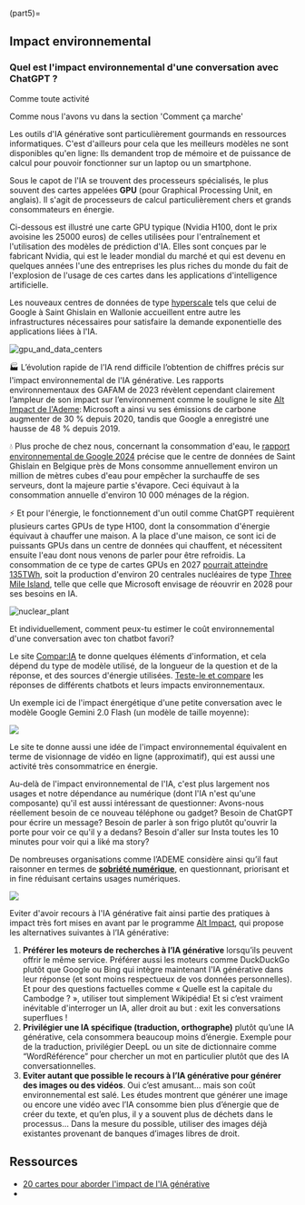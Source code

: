 (part5)=
## Impact environnemental

### Quel est l'impact environnemental d'une conversation avec ChatGPT ?

Comme toute activité


Comme nous l'avons vu dans la section 'Comment ça marche'




Les outils d'IA générative sont particulièrement gourmands en ressources informatiques. C'est d'ailleurs pour cela que les meilleurs modèles ne sont disponibles qu'en ligne: Ils demandent trop de mémoire et de puissance de calcul pour pouvoir fonctionner sur un laptop ou un smartphone. 

Sous le capot de l'IA se trouvent des processeurs spécialisés, le plus souvent des cartes appelées **GPU** (pour Graphical Processing Unit, en anglais). Il s'agit de processeurs de calcul particulièrement chers et grands consommateurs en énergie. 

Ci-dessous est illustré une carte GPU typique (Nvidia H100, dont le prix avoisine les 25000 euros) de celles utilisées pour l'entraînement et l'utilisation des modèles de prédiction d'IA. Elles sont conçues par le fabricant Nvidia, qui est le leader mondial du marché et qui est devenu en quelques années l'une des entreprises les plus riches du monde du fait de l'explosion de l'usage de ces cartes dans les applications d'intelligence artificielle. 

Les nouveaux centres de données de type [hyperscale](https://fr.wikipedia.org/wiki/Hyperscale) tels que celui de Google à Saint Ghislain en Wallonie accueillent entre autre les infrastructures nécessaires pour satisfaire la demande exponentielle des applications liées à l'IA.

![gpu_and_data_centers](attachments/gpu_and_data_centers.png)


🏭  L’évolution rapide de l’IA rend difficile l’obtention de chiffres précis sur l'impact environnemental de l'IA générative. Les rapports environnementaux des GAFAM de 2023 révèlent cependant clairement l’ampleur de son impact sur l’environnement comme le souligne le site [Alt Impact de l'Ademe](https://altimpact.fr/bonnes-pratiques/eviter-le-recours-a-lia-generative/): Microsoft a ainsi vu ses émissions de carbone augmenter de 30 % depuis 2020, tandis que Google a enregistré une hausse de 48 % depuis 2019. 

💧 Plus proche de chez nous, concernant la consommation d'eau, le [rapport environnemental de Google 2024](https://sustainability.google/reports/google-2024-environmental-report/) précise que le centre de données de Saint Ghislain en Belgique près de Mons consomme annuellement environ un million de mètres cubes d'eau pour empêcher la surchauffe de ses serveurs, dont la majeure partie s'évapore. Ceci équivaut à la consommation annuelle d'environ 10 000 ménages de la région.

⚡ Et pour l'énergie, le fonctionnement d'un outil comme ChatGPT requièrent plusieurs cartes GPUs de type H100, dont la consommation d'énergie équivaut à chauffer une maison. A la place d'une maison, ce sont ici de puissants GPUs dans un centre de données qui chauffent, et nécessitent ensuite l'eau dont nous venons de parler pour être refroidis. La consommation de ce type de cartes GPUs en 2027 [pourrait atteindre 135TWh](https://altimpact.fr/bonnes-pratiques/eviter-le-recours-a-lia-generative/), soit la production d'environ 20 centrales nucléaires de type [Three Mile Island](https://en.wikipedia.org/wiki/Three_Mile_Island_Nuclear_Generating_Station), telle que celle que Microsoft envisage de réouvrir en 2028 pour ses besoins en IA. 

![nuclear_plant](attachments/nuclear_plant.png)


Et individuellement, comment peux-tu estimer le coût environnemental d'une conversation avec ton chatbot favori?

Le site [Compar:IA](https://www.comparia.beta.gouv.fr/) te donne quelques éléments d'information, et cela dépend du type de modèle utilisé, de la longueur de la question et de la réponse, et des sources d'énergie utilisées. [Teste-le et compare](https://www.comparia.beta.gouv.fr/) les réponses de différents chatbots et leurs impacts environnementaux.

Un exemple ici de l'impact énergétique d'une petite conversation avec le modèle Google Gemini 2.0 Flash (un modèle de taille moyenne):

<a href="https://www.comparia.beta.gouv.fr/" target="_blank"><img src="./attachments/comparia.png"/></a>

Le site te donne aussi une idée de l'impact environnemental équivalent en terme de visionnage de vidéo en ligne (approximatif), qui est aussi une activité très consommatrice en énergie.

Au-delà de l'impact environnemental de l'IA, c'est plus largement nos usages et notre dépendance au numérique (dont l'IA n'est qu'une composante) qu'il est aussi intéressant de questionner: Avons-nous réellement besoin de ce nouveau téléphone ou gadget? Besoin de ChatGPT pour écrire un message? Besoin de parler à son frigo plutôt qu'ouvrir la porte pour voir ce qu'il y a dedans? Besoin d'aller sur Insta toutes les 10 minutes pour voir qui a liké ma story?

De nombreuses organisations comme l’ADEME considère ainsi qu’il faut raisonner en termes de [**sobriété numérique**](https://www.ademe.fr/presse/communique-national/numerique-environnement-entre-opportunites-et-necessaire-sobriete/), en questionnant, priorisant et in fine réduisant certains usages numériques. 

<a href="https://altimpact.fr/" target="_blank"><img src="./attachments/alt_impact.png"/></a>

Eviter d'avoir recours à l'IA générative fait ainsi partie des pratiques à impact très fort mises en avant par le programme [Alt Impact](https://altimpact.fr/), qui propose les alternatives suivantes à l’IA générative:

1. **Préférer les moteurs de recherches à l’IA générative** lorsqu’ils peuvent offrir le même service. Préférer aussi les moteurs comme DuckDuckGo plutôt que Google ou Bing qui intègre maintenant l'IA générative dans leur réponse (et sont moins respectueux de vos données personnelles). Et pour des questions factuelles comme « Quelle est la capitale du Cambodge ? », utiliser tout simplement Wikipédia! Et si c’est vraiment inévitable d'interroger un IA, aller droit au but : exit les conversations superflues ! 
2. **Privilégier une IA spécifique (traduction, orthographe)** plutôt qu’une IA générative, cela consommera beaucoup moins d’énergie. Exemple pour de la traduction, privilégier DeepL ou un site de dictionnaire comme “WordRéférence” pour chercher un mot en particulier plutôt que des IA conversationnelles.
3. **Eviter autant que possible le recours à l’IA générative pour générer des images ou des vidéos**. Oui c’est amusant… mais son coût environnemental est salé. Les études montrent que générer une image ou encore une vidéo avec l’IA consomme bien plus d’énergie que de créer du texte, et qu’en plus, il y a souvent plus de déchets dans le processus… Dans la mesure du possible, utiliser des images déjà existantes provenant de banques d’images libres de droit.


## Ressources

- [20 cartes pour aborder l'impact de l'IA générative](https://cafeia.org/20-cartes-pour-aborder-limpact-energetique-de-lia/)
- 

